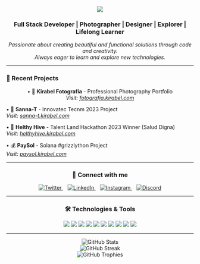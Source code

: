 <div align="center">
  <img src="https://readme-typing-svg.herokuapp.com/?lines=Hi+👋,+I'm+Kaleb+Esparza+(KiraBelak);Welcome+to+my+GitHub+Profile!&center=true&size=25">
</div>

<h3 align="center">Full Stack Developer | Photographer | Designer | Explorer | Lifelong Learner</h3>

<p align="center">
  <em>
    Passionate about creating beautiful and functional solutions through code and creativity.
    <br>
    Always eager to learn and explore new technologies.
  </em>
</p>

---

### 🚀 Recent Projects

<p align="center">
• 📸 <b>Kirabel Fotografía</b> - Professional Photography Portfolio
<br><em>Visit: <a href="https://fotografia.kirabel.com">fotografia.kirabel.com</a></em>

• 🏥 <b>Sanna-T</b> - Innovatec Tecnm 2023 Project
<br><em>Visit: <a href="https://sanna-t.kirabel.com">sanna-t.kirabel.com</a></em>

• 🌟 <b>Helthy Hive</b> - Talent Land Hackathon 2023 Winner (Salud Digna)
<br><em>Visit: <a href="https://helthyhive.kirabel.com">helthyhive.kirabel.com</a></em>

• 💰 <b>PaySol</b> - Solana #grizzlython Project
<br><em>Visit: <a href="https://paysol.kirabel.com">paysol.kirabel.com</a></em>
</p>

---

<h3 align="center">🤝 Connect with me</h3>

<p align="center">
  <a href="https://twitter.com/kirabelak" target="_blank">
    <img src="https://img.shields.io/twitter/follow/kirabelak?style=social" alt="Twitter">
  </a>&nbsp;&nbsp;
  <a href="https://linkedin.com/in/kaleb-rodríguez" target="_blank">
    <img src="https://img.shields.io/badge/-Kaleb%20Rodríguez-blue?style=flat-square&logo=Linkedin&logoColor=white" alt="LinkedIn">
  </a>&nbsp;&nbsp;
  <a href="https://instagram.com/kirabelak" target="_blank">
    <img src="https://img.shields.io/badge/-kirabelak-purple?style=flat-square&logo=instagram&logoColor=white" alt="Instagram">
  </a>&nbsp;&nbsp;
  <a href="https://discord.gg/KiraBelak#0380" target="_blank">
    <img src="https://img.shields.io/badge/-KiraBelak%230380-7289DA?style=flat-square&logo=discord&logoColor=white" alt="Discord">
  </a>
</p>

---

<h3 align="center">🛠️ Technologies & Tools</h3>

<p align="center">
  <img src="https://img.shields.io/badge/JavaScript-F7DF1E?style=flat-square&logo=javascript&logoColor=black" />
  <img src="https://img.shields.io/badge/React-61DAFB?style=flat-square&logo=react&logoColor=black" />
  <img src="https://img.shields.io/badge/Next.js-000000?style=flat-square&logo=next.js&logoColor=white" />
  <img src="https://img.shields.io/badge/Node.js-339933?style=flat-square&logo=node.js&logoColor=white" />
  <img src="https://img.shields.io/badge/Python-3776AB?style=flat-square&logo=python&logoColor=white" />
  <img src="https://img.shields.io/badge/Java-007396?style=flat-square&logo=java&logoColor=white" />
  <img src="https://img.shields.io/badge/AWS-232F3E?style=flat-square&logo=amazon-aws&logoColor=white" />
  <img src="https://img.shields.io/badge/MongoDB-47A248?style=flat-square&logo=mongodb&logoColor=white" />
  <img src="https://img.shields.io/badge/PostgreSQL-336791?style=flat-square&logo=postgresql&logoColor=white" />
  <img src="https://img.shields.io/badge/Tailwind_CSS-38B2AC?style=flat-square&logo=tailwind-css&logoColor=white" />
</p>

---

<div align="center">
  <img src="https://github-readme-stats.vercel.app/api?username=kirabelak&show_icons=true&theme=radical" alt="GitHub Stats" />
</div>

<div align="center">
  <img src="https://github-readme-streak-stats.herokuapp.com/?user=kirabelak&theme=radical" alt="GitHub Streak" />
</div>

<div align="center">
  <img src="https://github-profile-trophy.vercel.app/?username=kirabelak&theme=radical&row=1&column=6" alt="GitHub Trophies" />
</div>
